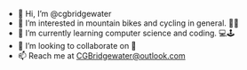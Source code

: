 - 👋 Hi, I’m @cgbridgewater
- 👀 I’m interested in mountain bikes and cycling in general. 🚵🚵
- 🌱 I’m currently learning computer science and coding. 💻🕹️
- 💞️ I’m looking to collaborate on 🤷
- 📫 Reach me at CGBridgewater@outlook.com

<!---
cgbridgewater/cgbridgewater is a ✨ special ✨ repository because its `README.md` (this file) appears on your GitHub profile.
You can click the Preview link to take a look at your changes.
--->

